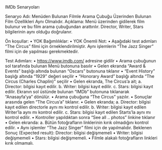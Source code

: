 IMDb Senaryoları

Senaryo Adı: Menüden Bulunan Filmle Arama Çubuğu
Üzerinden Bulunan Film Özellikleri Aynı Olmalıdır.
Açıklama: Menü üzerinden gidilerek film bulunur ve bu film arama çubuğundan arattırılır. Director, Writer, Stars bilgilerinin aynı olduğu doğrulanır.

Ön koşullar:
• YOK
Bağımlılıklar:
• YOK
Önemli Not:
• Aşağıdaki test adımları “The Circus” filmi için örneklendirilmiştir. Aynı
işlemlerin “The Jazz Singer” filmi için de yapılması gerekmektedir.

Test Adımları:
• https://www.imdb.com/ adresine gidilir
• Arama çubuğunun sol tarafında bulunan Menü butonuna basılır
• Gelen ekranda “Award & Events” başlığı altında bulunan “Oscars” butonuna
tıklanır
• “Event History” başlığı altında “1929” değeri seçilir
• “Honorary Award” başlığı altında “The Circus (Charles Chaplin)” seçilir
• Gelen ekranda, The Circus’a ait;
a. Director: bilgisi kayıt edilir.
b. Writer: bilgisi kayıt edilir.
c. Stars: bilgisi kayıt edilir.
Ekranın sol üstünde bulunan “IMDb” butonuna tıklanarak “Anasayfa’ya”
dönülür.
• Arama çubuğuna “The Circus” yazılır.
• Sonuçlar arasında gelen “The Circus’a” tıklanır.
• Gelen ekranda;
a. Director: bilgisi kayıt edilen directorle aynı mı kontrol edilir.
b. Writer: bilgisi kayıt edilen Writer’la aynı mı kontrol edilir.
c. Stars: bilgisi kayıt edilen Starts’la aynı mı kontrol edilir.
• Kontroller yapıldıktan sonra “See all .. photos” linkine tıklanır
• Gelen ekranda:
a. Bütün fotoğrafların linklerinin kırık olmadığını kontrol edilir.
• Aynı işlemler “The Jazz Singer” filmi için de yapılmalıdır.
Beklenen Sonuç (Expected result):
Director: bilgisi değişmemeli
• Writer: bilgisi değişmemeli
• Stars: bilgisi değişmemeli.
• Filmle alakalı fotoğrafların linkleri kırık olmamalı.
